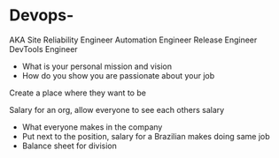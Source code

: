 # Devops- 

AKA
	Site Reliability Engineer
	Automation Engineer
	Release Engineer
	DevTools Engineer

- What is your personal mission and vision
- How do you show you are passionate about your job

Create a place where they want to be

Salary for an org, allow everyone to see each others salary
- What everyone makes in the company
- Put next to the position, salary for a Brazilian makes doing same job
- Balance sheet for division
